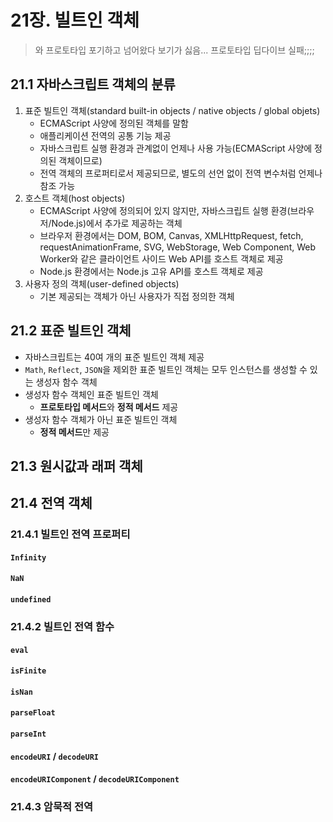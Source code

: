 # 21장. 빌트인 객체

> 와 프로토타입 포기하고 넘어왔다 보기가 싫음... 프로토타입 딥다이브 실패;;;;



## 21.1 자바스크립트 객체의 분류

1. 표준 빌트인 객체(standard built-in objects / native objects / global objets)
   -  ECMAScript 사양에 정의된 객체를 말함
   - 애플리케이션 전역의 공통 기능 제공
   - 자바스크립트 실행 환경과 관계없이 언제나 사용 가능(ECMAScript 사양에 정의된 객체이므로)
   - 전역 객체의 프로퍼티로서 제공되므로, 별도의 선언 없이 전역 변수처럼 언제나 참조 가능
2. 호스트 객체(host objects)
   - ECMAScript 사양에 정의되어 있지 않지만, 자바스크립트 실행 환경(브라우저/Node.js)에서 추가로 제공하는 객체
   - 브라우저 환경에서는 DOM, BOM, Canvas, XMLHttpRequest, fetch, requestAnimationFrame, SVG, WebStorage, Web Component, Web Worker와 같은 클라이언트 사이드 Web API를 호스트 객체로 제공
   - Node.js 환경에서는 Node.js 고유 API를 호스트 객체로 제공
3. 사용자 정의 객체(user-defined objects)
   - 기본 제공되는 객체가 아닌 사용자가 직접 정의한 객체



## 21.2 표준 빌트인 객체

- 자바스크립트는 40여 개의 표준 빌트인 객체 제공
- `Math`, `Reflect`, `JSON`을 제외한 표준 빌트인 객체는 모두 인스턴스를 생성할 수 있는 생성자 함수 객체
- 생성자 함수 객체인 표준 빌트인 객체
  - **프로토타입 메서드**와 **정적 메서드** 제공
- 생성자 함수 객체가 아닌 표준 빌트인 객체
  - **정적 메서드**만 제공



## 21.3 원시값과 래퍼 객체





## 21.4 전역 객체

### 21.4.1 빌트인 전역 프로퍼티

#### `Infinity`

#### `NaN`

#### `undefined`



### 21.4.2 빌트인 전역 함수

#### `eval`

#### `isFinite`

#### `isNan`

#### `parseFloat`

#### `parseInt`

#### `encodeURI` / `decodeURI`

#### `encodeURIComponent` / `decodeURIComponent`



### 21.4.3 암묵적 전역

